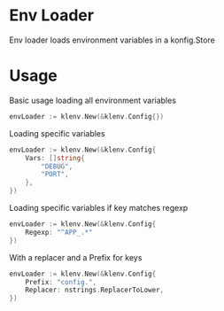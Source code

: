 # Env Loader
Env loader loads environment variables in a konfig.Store

# Usage

Basic usage loading all environment variables
```go
envLoader := klenv.New(&klenv.Config{})
```

Loading specific variables
```go
envLoader := klenv.New(&klenv.Config{
	Vars: []string{
		"DEBUG",
		"PORT",
	},
})
```

Loading specific variables if key matches regexp
```go
envLoader := klenv.New(&klenv.Config{
	Regexp: "^APP_.*"
})
```

With a replacer and a Prefix for keys
```go
envLoader := klenv.New(&klenv.Config{
	Prefix: "config.",
	Replacer: nstrings.ReplacerToLower,
})
```
